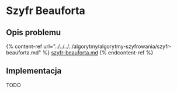 # Szyfr Beauforta

## Opis problemu

{% content-ref url="../../../../algorytmy/algorytmy-szyfrowania/szyfr-beauforta.md" %}
[szyfr-beauforta.md](../../../../algorytmy/algorytmy-szyfrowania/szyfr-beauforta.md)
{% endcontent-ref %}

## Implementacja

TODO
